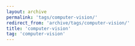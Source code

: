 ```yaml
---
layout: archive
permalink: 'tags/computer-vision/'
redirect_from: 'archive/tags/computer-vision/'
title: 'computer-vision'
tag: 'computer-vision'
---
```

